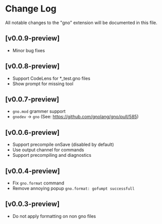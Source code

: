 # Change Log

All notable changes to the "gno" extension will be documented in this file.

## [v0.0.9-preview]
- Minor bug fixes

## [v0.0.8-preview]
- Support CodeLens for *_test.gno files
- Show prompt for missing tool

## [v0.0.7-preview]
- `gno.mod` grammer support 
- `gnodev` -> `gno` (See: https://github.com/gnolang/gno/pull/585)

## [v0.0.6-preview]
- Support precompile onSave (disabled by default)
- Use output channel for commands
- Support precompiling and diagnostics

## [v0.0.4-preview]

- Fix `gno.format` command
- Remove annoying popup `gno.format: gofumpt successfull`

## [v0.0.3-preview]

- Do not apply formatting on non gno files
